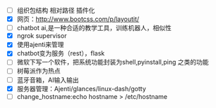 - [ ] 组织包结构 相对路径 插件化
- [x] 网页：http://www.bootcss.com/p/layoutit/
- [ ] chatbot ai,是一种合适的教学工具，训练机器人，相似性
- [x] ngrok supervisor
- [x] 使用ajenti来管理
- [x] chatbot变为服务（rest），flask
- [ ] 微软下写一个软件，把系统功能封装为shell,pyinstall,ping 之类的功能
- [ ] 树莓派作为热点
- [ ] 蓝牙音箱，AI输入输出
- [x] 服务器管理：Ajenti/glances/linux-dash/gotty
- [ ] change_hostname:echo hostname > /etc/hostname
